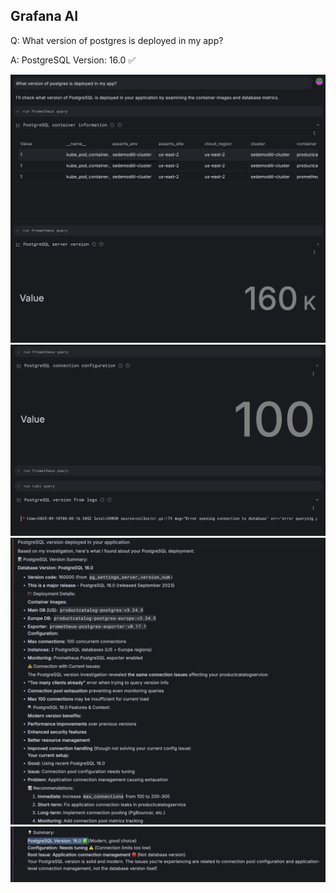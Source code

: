 ## Grafana AI
Q: What version of postgres is deployed in my app?

A: PostgreSQL Version: 16.0 ✅ 

![prompt](/images/breakout_3/3.3-grafana-assistant-1.png)
![findings](/images/breakout_3/3.3-grafana-assistant-2.png)
![findings](/images/breakout_3/3.3-grafana-assistant-3.png)
![answer](/images/breakout_3/3.3-grafana-assistant-4.png)
